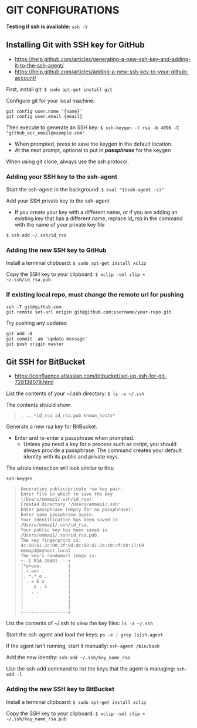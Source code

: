 # GIT CONFIGURATIONS

**Testing if ssh is available:** `ssh -V`

## Installing Git with SSH key for GitHub
- https://help.github.com/articles/generating-a-new-ssh-key-and-adding-it-to-the-ssh-agent/
- https://help.github.com/articles/adding-a-new-ssh-key-to-your-github-account/

First, install git: `$ sudo apt-get install git`

Configure git for your local machine:
```
git config user.name '{name}'
git config user.email {email}
```

Then execute to generate an SSH key: `$ ssh-keygen -t rsa -b 4096 -C "github_acc_email@example.com"`

- When prompted, press <Enter> to save the keygen in the default location.
- At the next prompt, optional to put in **_passphrase_** for the keygen

When using git clone, always use the ssh protocol.

### Adding your SSH key to the ssh-agent

Start the ssh-agent in the background: `$ eval "$(ssh-agent -s)"`

Add your SSH private key to the ssh-agent
- If you create your key with a different name, or if you are adding an existing key that has a different name, replace _id_rsa_ in the command with the name of your private key file

`$ ssh-add ~/.ssh/id_rsa`

### Adding the new SSH key to GitHub

Install a terminal clipboard: `$ sudo apt-get install xclip`

Copy the SSH key to your clipboard: `$ xclip -sel clip < ~/.ssh/id_rsa.pub`

### If existing local repo, must change the remote url for pushing

```
ssh -T git@github.com
git remote set-url origin git@github.com:username/your-repo.git
```

Try pushing any updates:

```
git add -A
git commit -am 'update message'
git push origin master
```

## Git SSH for BitBucket
- https://confluence.atlassian.com/bitbucket/set-up-ssh-for-git-728138079.html

List the contents of your ~/.ssh directory: `$ ls -a ~/.ssh`

The contents should show:
> `. .. *id_rsa id_rsa.pub known_hosts*`

Generate a new rsa key for BitBucket.
- Enter and re-enter a passphrase when prompted.
  - Unless you need a key for a process such as csript, you should always provide a passphrase. The command creates your default identity with its public and private keys.

The whole interaction will look similar to this:
```
ssh-keygen
```
> ```
> Generating public/private rsa key pair.
> Enter file in which to save the key
> (/Users/emmap1/.ssh/id_rsa):
> Created directory '/Users/emmap1/.ssh'
> Enter passphrase (empty for no passphrase):
> Enter same passphrase again:
> Your identification has been saved in
> /Users/emmap1/.ssh/id_rsa.
> Your public key has been saved in
> /Users/emmap1/.ssh/id_rsa.pub.
> The key fingerprint is:
> 4c:80:61:2c:00:3f:9d:dc:08:41:2e:c0:cf:b9:17:69
> emmap1@myhost.local
> The key's randomart image is:
> +--[ RSA 2048]----+
> |*o+ooo.          |
> |.+.=o+ .         |
> |. *.* o .        |
> | . = E o         |
> |    o . S        |
> |   . .           |
> |     .           |
> |                 |
> |                 |
> +-----------------+
> ```

List the contents of ~/.ssh to view the key files: `ls -a ~/.ssh`

Start the ssh-agent and load the keys: `ps -e | grep [s]sh-agent`

If the agent isn't running, start it manually: `ssh-agent /bin/bash`

Add the new identity: `ssh-add ~/.ssh/key_name_rsa`

Use the ssh-add command to list the keys that the agent is managing: `ssh-add -l`

### Adding the new SSH key to BitBucket

Install a terminal clipboard: `$ sudo apt-get install xclip`

Copy the SSH key to your clipboard: `$ xclip -sel clip < ~/.ssh/key_name_rsa.pub`
